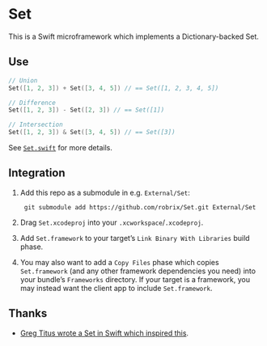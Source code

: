 # Set

This is a Swift microframework which implements a Dictionary-backed Set.

## Use

```swift
// Union
Set([1, 2, 3]) + Set([3, 4, 5]) // == Set([1, 2, 3, 4, 5])

// Difference
Set([1, 2, 3]) - Set([2, 3]) // == Set([1])

// Intersection
Set([1, 2, 3]) & Set([3, 4, 5]) // == Set([3])
```

See [`Set.swift`][Set.swift] for more details.

## Integration

1. Add this repo as a submodule in e.g. `External/Set`:
  
        git submodule add https://github.com/robrix/Set.git External/Set
2. Drag `Set.xcodeproj` into your `.xcworkspace`/`.xcodeproj`.
3. Add `Set.framework` to your target’s `Link Binary With Libraries` build phase.
4. You may also want to add a `Copy Files` phase which copies `Set.framework` (and any other framework dependencies you need) into your bundle’s `Frameworks` directory. If your target is a framework, you may instead want the client app to include `Set.framework`.

## Thanks

- [Greg Titus wrote a Set in Swift which inspired this](https://twitter.com/gregtitus/status/476420154230726656).

[Set.swift]: https://github.com/robrix/Set/blob/master/Set/Set.swift

